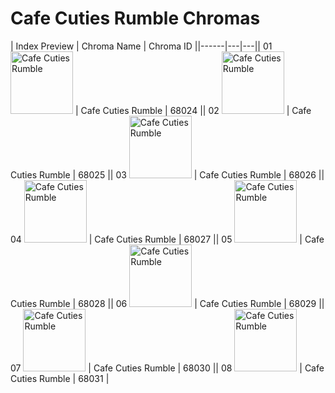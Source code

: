 # Cafe Cuties Rumble Chromas

| Index  Preview | Chroma Name | Chroma ID ||------|---|---|| 01  <img src='https://raw.communitydragon.org/latest/plugins/rcp-be-lol-game-data/global/default/v1/champion-chroma-images/68/68024.png' alt='Cafe Cuties Rumble' width='100'> | Cafe Cuties Rumble | 68024 || 02  <img src='https://raw.communitydragon.org/latest/plugins/rcp-be-lol-game-data/global/default/v1/champion-chroma-images/68/68025.png' alt='Cafe Cuties Rumble' width='100'> | Cafe Cuties Rumble | 68025 || 03  <img src='https://raw.communitydragon.org/latest/plugins/rcp-be-lol-game-data/global/default/v1/champion-chroma-images/68/68026.png' alt='Cafe Cuties Rumble' width='100'> | Cafe Cuties Rumble | 68026 || 04  <img src='https://raw.communitydragon.org/latest/plugins/rcp-be-lol-game-data/global/default/v1/champion-chroma-images/68/68027.png' alt='Cafe Cuties Rumble' width='100'> | Cafe Cuties Rumble | 68027 || 05  <img src='https://raw.communitydragon.org/latest/plugins/rcp-be-lol-game-data/global/default/v1/champion-chroma-images/68/68028.png' alt='Cafe Cuties Rumble' width='100'> | Cafe Cuties Rumble | 68028 || 06  <img src='https://raw.communitydragon.org/latest/plugins/rcp-be-lol-game-data/global/default/v1/champion-chroma-images/68/68029.png' alt='Cafe Cuties Rumble' width='100'> | Cafe Cuties Rumble | 68029 || 07  <img src='https://raw.communitydragon.org/latest/plugins/rcp-be-lol-game-data/global/default/v1/champion-chroma-images/68/68030.png' alt='Cafe Cuties Rumble' width='100'> | Cafe Cuties Rumble | 68030 || 08  <img src='https://raw.communitydragon.org/latest/plugins/rcp-be-lol-game-data/global/default/v1/champion-chroma-images/68/68031.png' alt='Cafe Cuties Rumble' width='100'> | Cafe Cuties Rumble | 68031 |